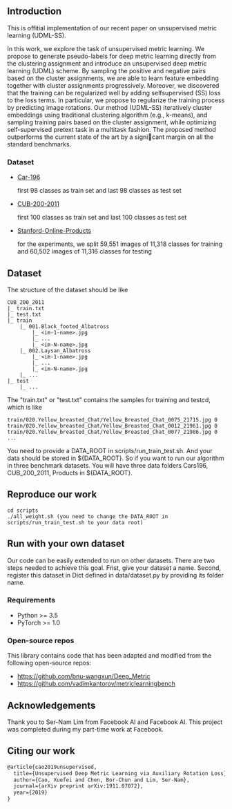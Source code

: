 ## Introduction 
This is offitial implementation of our recent paper on unsupervised metric learning (UDML-SS). 

In this work, we explore the task of unsupervised metric
learning. We propose to generate pseudo-labels for deep metric learning
directly from the clustering assignment and introduce an unsupervised
deep metric learning (UDML) scheme. By sampling the positive and negative
pairs based on the cluster assignments, we are able to learn feature
embedding together with cluster assignments progressively. Moreover,
we discovered that the training can be regularized well by adding selfsupervised
(SS) loss to the loss terms. In particular, we propose to regularize
the training process by predicting image rotations. Our method
(UDML-SS) iteratively cluster embeddings using traditional clustering
algorithm (e.g., k-means), and sampling training pairs based on the cluster
assignment, while optimizing self-supervised pretext task in a multitask
fashion. The proposed method outperforms the current state of the
art by a signicant margin on all the standard benchmarks.

### Dataset
- [Car-196](http://ai.stanford.edu/~jkrause/cars/car_devkit.tgz)

   first 98 classes as train set and last 98 classes as test set

- [CUB-200-2011](http://www.vision.caltech.edu/visipedia-data/CUB-200/images.tgz)

  first 100 classes as train set and last 100 classes as test set

- [Stanford-Online-Products](ftp://cs.stanford.edu/cs/cvgl/Stanford_Online_Products.zip)
  
  for the experiments, we split 59,551 images of 11,318 classes for training and 60,502 images of 11,316 classes for testing

## Dataset
The structure of the dataset should be like

```
CUB_200_2011
|_ train.txt
|_ test.txt
|_ train
    |_ 001.Black_footed_Albatross
        |_ <im-1-name>.jpg
        |_ ...
        |_ <im-N-name>.jpg
    |_ 002.Laysan_Albatross 
        |_ <im-1-name>.jpg
        |_ ...
        |_ <im-N-name>.jpg
    |_ ...
|_ test
    |_ ...
```
The "train.txt" or "test.txt" contains the samples for training and testcd, which is like
```
train/020.Yellow_breasted_Chat/Yellow_Breasted_Chat_0075_21715.jpg 0
train/020.Yellow_breasted_Chat/Yellow_Breasted_Chat_0012_21961.jpg 0
train/020.Yellow_breasted_Chat/Yellow_Breasted_Chat_0077_21986.jpg 0
...
```
You need to provide a DATA_ROOT in scripts/run_train_test.sh. And your data should be stored in 
${DATA_ROOT}. So if you want to run our algorithm in three benchmark datasets. You will have three data folders Cars196, CUB_200_2011, Products in ${DATA_ROOT}.

## Reproduce our work
```
cd scripts
./all_weight.sh (you need to change the DATA_ROOT in scripts/run_train_test.sh to your data root)
```

## Run with your own dataset
Our code can be easily extended to run on other datasets. There are two steps needed to achieve this goal. Frist, give your dataset a name. Second, register this dataset in Dict defined in data/dataset.py by providing its folder name. 

### Requirements
* Python >= 3.5
* PyTorch >= 1.0

### Open-source repos
This library contains code that has been adapted and modified from the following open-source repos:
- https://github.com/bnu-wangxun/Deep_Metric
- https://github.com/vadimkantorov/metriclearningbench

## Acknowledgements
Thank you to Ser-Nam Lim from Facebook AI and Facebook AI. This project was completed during my part-time work at Facebook. 

## Citing our work
```latex
@article{cao2019unsupervised,
  title={Unsupervised Deep Metric Learning via Auxiliary Rotation Loss},
  author={Cao, Xuefei and Chen, Bor-Chun and Lim, Ser-Nam},
  journal={arXiv preprint arXiv:1911.07072},
  year={2019}
}
```


 
    
